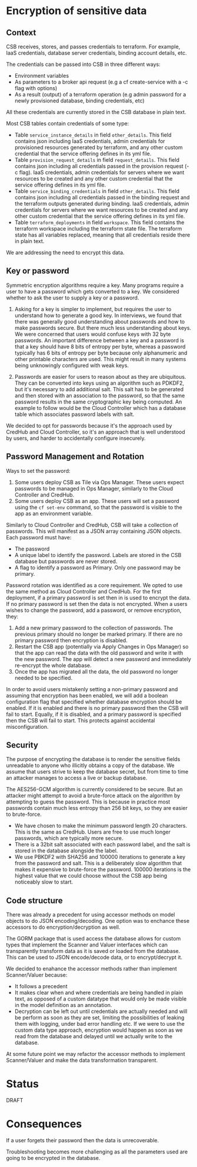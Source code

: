 # Encryption of sensitive data
## Context

CSB receives, stores, and passes credentials to terraform. For example, IaaS credentials,
database server credentials, binding account details, etc.
 
The credentials can be passed into CSB in three different ways:
 - Environment variables
 - As parameters to a broker api request (e.g a cf create-service with a -c flag with options)
 - As a result (output) of a terraform operation (e.g admin password for a newly provisioned database, binding credentials, etc)

All these credentials are currently stored in the CSB database in plain text.

Most CSB tables contain credentials of some type:

* Table `service_instance_details` in field `other_details`.
    This field contains json including IaaS credentials, admin credentials for provisioned resources generated by terraform, and any other custom credential that the service offering defines in its yml file.
* Table `provision_request_details` in field `request_details`.
    This field contains json including all credentials passed in the provision request (-c flag). IaaS credentials, admin credentials for servers where we want resources to be created and any other custom credential that the service offering defines in its yml file.
* Table `service_binding_credentials` in field `other_details`.
    This field contains json including all credentials passed in the binding request and the terraform outputs generated during binding. IaaS credentials, admin credentials for servers where we want resources to be created and any other custom credential that the service offering defines in its yml file.
* Table `terraform_deployments` in field `workspace`.
    This field contains the terraform workspace including the terraform state file. The terraform state has all variables replaced, meaning that all credentials reside there in plain text.
 
We are addressing the need to encrypt this data.

## Key or password

Symmetric encryption algorithms require a key. Many programs require a user to have a password
which gets converted to a key. We considered whether to ask the user to supply a key or a password.

1. Asking for a key is simpler to implement, but requires the user to understand how to generate
a good key. In interviews, we found that there was generally good understanding about passwords and
how to make passwords secure. But there much less understanding about keys. We were concerned
that users would confuse keys with 32 byte passwords. An important difference between a key and a
password is that a key should have 8 bits of entropy per byte, whereas a password typically
has 6 bits of entropy per byte because only alphanumeric and other printable characters are used.
This might result in many systems being unknowingly configured with weak keys.

1. Passwords are easier for users to reason about as they are ubiquitous. They can be
converted into keys using an algorithm such as PDKDF2, but it's necessary to add
additional salt. This salt has to be generated and then stored with an association
to the password, so that the same password results in the
same cryptographic key being computed. An example to follow would be the Cloud Controller
which has a database table which associates password labels with salt.

We decided to opt for passwords because it's the approach used by CredHub and Cloud Controller,
so it's an approach that is well understood by users, and harder to accidentally
configure insecurely.

## Password Management and Rotation

Ways to set the password:
1. Some users deploy CSB as Tile via Ops Manager. These users expect passwords to be
managed in Ops Manager, similarly to the Cloud Controller and CredHub.
1. Some users deploy CSB as an app. These users will set a password using the `cf set-env`
command, so that the password is visible to the app as an environment variable.

Similarly to Cloud Controller and CredHub, CSB will take a collection of passwords.
This will manifest as a JSON array containing JSON objects.
Each password must have:
- The password
- A unique label to identify the password. Labels are stored in the CSB database
but passwords are never stored.
- A flag to identify a password as Primary. Only one password may be primary.

Password rotation was identified as a core requirement. We opted to use the same method
as Cloud Controller and CredHub.
For the first deployment, if a primary password is set then in is used to encrypt the data.
If no primary password is set then the data is not encrypted.
When a users wishes to change the password, add a password, or remove encryption, they:

1. Add a new primary password to the collection of passwords. The previous primary should
no longer be marked primary. If there are no primary password then encryption is disabled.
1. Restart the CSB app (potentially via Apply Changes in Ops Manager) so that the app can
read the data with the old password and write it with the new password. The app will detect
a new password and immediately re-encrypt the whole database.
1. Once the app has migrated all the data, the old password no longer needed to be specified.

In order to avoid users mistakenly setting a non-primary password and assuming that encryption
has been enabled, we will add a boolean configuration flag that specified whether
database encryption should be enabled. If it is enabled and there is no primary password then
the CSB will fail to start. Equally, if it is disabled, and a primary password is specified then
the CSB will fail to start. This protects against accidental misconfiguration.

## Security

The purpose of encrypting the database is to render the sensitive fields unreadable to anyone
who illicitly obtains a copy of the database. We assume that users strive to keep the database
secret, but from time to time an attacker manages to access a live or backup database.

The AES256-GCM algorithm is currently considered to be secure. But an attacker might attempt to
avoid a brute-force attack on the algorithm by attempting to guess the password. This is
because in practice most passwords contain much less entropy than 256 bit keys, so they are
easier to brute-force.
- We have chosen to make the minimum password length 20 characters. This is the same as
CredHub. Users are free to use much longer passwords, which are typically more secure.
- There is a 32bit salt associated with each password label, and the salt is stored in
the database alongside the label.
- We use PBKDF2 with SHA256 and 100000 iterations to generate a key from the password and salt.
This is a deliberately slow algorithm that makes it expensive to brute-force the password.
100000 iterations is the highest value that we could choose without the CSB app being
noticeably slow to start.

## Code structure

There was already a precedent for using accessor methods on model objects to do JSON encoding/decoding.
One option was to enchance these accessors to do encryption/decryption as well.

The GORM package that is used access the database allows for custom types that implement
the Scanner and Valuer interfaces which can transparently transform data as it is saved or
loaded from the database. This can be used to JSON encode/decode data, or to encrypt/decrypt it.

We decided to enahance the accessor methods rather than implement Scanner/Valuer because:
- It follows a precedent
- It makes clear when and where credentials are being handled in plain text, as opposed of a custom datatype that would only be made visible in the model definition as an annotation.
- Decryption can be left out until credentials are actually needed and will be perform as soon as they are set, limiting the possibilities of leaking them with logging, under bad error handling etc. If we were to use the custom data type approach, encryption would happen as soon as we read from the database and delayed until we actually write to the database.

At some future point we may refactor the accessor methods to implement
Scanner/Valuer and make the data transformation transparent.

# Status

DRAFT

# Consequences

If a user forgets their password then the data is unrecoverable.

Troubleshooting becomes more challenging as all the parameters used are going to be
encrypted in the database.


 

